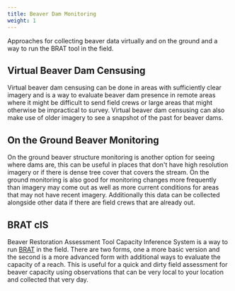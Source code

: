 ```yaml
---
title: Beaver Dam Monitoring
weight: 1
---
```


Approaches for collecting beaver data virtually and on the ground and a way to run the BRAT tool in the field.

## Virtual Beaver Dam Censusing

Virtual beaver dam censusing can be done in areas with sufficiently clear imagery and is a way to evaluate beaver dam presence in remote areas where it might be difficult to send field crews or large areas that might otherwise be impractical to survey. Virtual beaver dam censusing can also make use of older imagery to see a snapshot of the past for beaver dams.

## On the Ground Beaver Monitoring

On the ground beaver structure monitoring is another option for seeing where dams are, this can be useful in places that don't have high resolution imagery or if there is dense tree cover that covers the stream. On the ground monitoring is also good for monitoring changes more frequently than imagery may come out as well as more current conditions for areas that may not have recent imagery. Additionally this data can be collected alongside other data if there are field crews that are already out.

## BRAT cIS

Beaver Restoration Assessment Tool Capacity Inference System is a way to run [BRAT](brat.riverscapes.xyz) in the field. There are two forms, one a more basic version and the second is a more advanced form with additional ways to evaluate the capacity of a reach. This is useful for a quick and dirty field assessment for beaver capacity using observations that can be very local to your location and collected that very day.